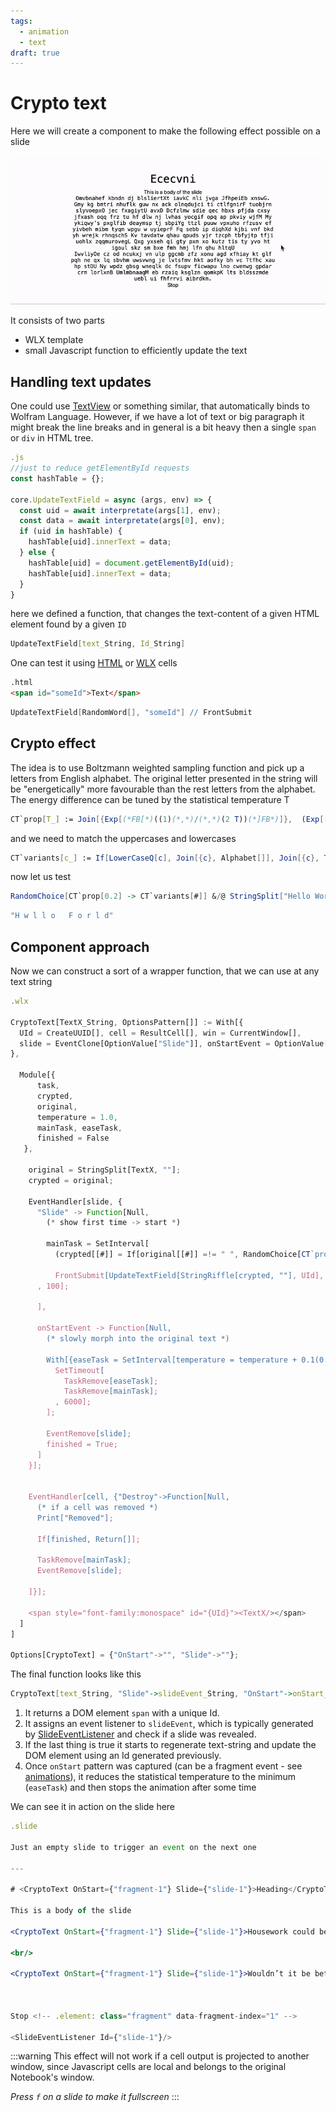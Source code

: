 ```yaml
---
tags:
  - animation
  - text
draft: true
---
```


# Crypto text

Here we will create a component to make the following effect possible on a slide

![](./../../../Cryptic%20video%20to%20gif.gif)

It consists of two parts
- WLX template
- small Javascript function to efficiently update the text

## Handling text updates
One could use [TextView](frontend/Reference/GUI/TextView.md) or something similar, that automatically binds to Wolfram Language. However, if we have a lot of text or big paragraph it might break the line breaks and in general is a bit heavy then a single `span` or `div` in HTML tree.

```js title="cell 1"
.js
//just to reduce getElementById requests
const hashTable = {};

core.UpdateTextField = async (args, env) => {
  const uid = await interpretate(args[1], env);
  const data = await interpretate(args[0], env);
  if (uid in hashTable) {
    hashTable[uid].innerText = data;
  } else {
    hashTable[uid] = document.getElementById(uid);
    hashTable[uid].innerText = data;
  }
}
```

here we defined a function, that changes the text-content of a given HTML element found by a given `ID`

```mathematica
UpdateTextField[text_String, Id_String]
```

One can test it using [HTML](frontend/Cell%20types/HTML.md) or [WLX](frontend/Cell%20types/WLX.md) cells

```html title="cell 1"
.html
<span id="someId">Text</span>
```

```mathematica title="cell 2"
UpdateTextField[RandomWord[], "someId"] // FrontSubmit
```

## Crypto effect
The idea is to use Boltzmann weighted sampling function and pick up a letters from English alphabet. The original letter presented in the string will be "energetically" more favourable than the rest letters from the alphabet. The energy difference can be tuned by the statistical temperature T

```mathematica title="cell 2"
CT`prop[T_] := Join[{Exp[(*FB[*)((1)(*,*)/(*,*)(2 T))(*]FB*)]},  (Exp[(*FB[*)((-1)(*,*)/(*,*)(2 T))(*]FB*)])&/@Range[26]]
```

and we need to match the uppercases and lowercases

```mathematica title="cell 3"
CT`variants[c_] := If[LowerCaseQ[c], Join[{c}, Alphabet[]], Join[{c}, ToUpperCase/@Alphabet[]]]
```

now let us test

```mathematica 
RandomChoice[CT`prop[0.2] -> CT`variants[#]] &/@ StringSplit["Hello World", ""] // StringRiffle
```

```mathematica
"H w l l o   F o r l d"
```


## Component approach
Now we can construct a sort of a wrapper function, that we can use at any text string 

```jsx title="cell 4"
.wlx

CryptoText[TextX_String, OptionsPattern[]] := With[{
  UId = CreateUUID[], cell = ResultCell[], win = CurrentWindow[], 
  slide = EventClone[OptionValue["Slide"]], onStartEvent = OptionValue["OnStart"]
},

  Module[{
	  task, 
	  crypted, 
	  original, 
	  temperature = 1.0, 
	  mainTask, easeTask, 
	  finished = False
   },
   
    original = StringSplit[TextX, ""];
    crypted = original;

    EventHandler[slide, {
      "Slide" -> Function[Null,
        (* show first time -> start *)
        
        mainTask = SetInterval[
          (crypted[[#]] = If[original[[#]] =!= " ", RandomChoice[CT`prop[temperature] -> CT`variants[original[[#]]]], original[[#]]]) &/@ RandomSample[Range[Length[original]]];
          
          FrontSubmit[UpdateTextField[StringRiffle[crypted, ""], UId], "Window"->win];
      , 100];
      
      ],

      onStartEvent -> Function[Null,
        (* slowly morph into the original text *)
        
        With[{easeTask = SetInterval[temperature = temperature + 0.1(0.05 - temperature), 200]},
          SetTimeout[
            TaskRemove[easeTask];
            TaskRemove[mainTask];
          , 6000];
        ];

        EventRemove[slide];
        finished = True;
      ]
    }];
    

    EventHandler[cell, {"Destroy"->Function[Null, 
      (* if a cell was removed *)
      Print["Removed"];

      If[finished, Return[]];

      TaskRemove[mainTask];
      EventRemove[slide];
      
    ]}];

    <span style="font-family:monospace" id="{UId}"><TextX/></span>
  ]
]

Options[CryptoText] = {"OnStart"->"", "Slide"->""};
```

The final function looks like this

```mathematica
CryptoText[text_String, "Slide"->slideEvent_String, "OnStart"->onStart_String] _String
```

1. It returns a DOM element `span` with a unique Id.
2. It assigns an event listener to `slideEvent`, which is typically generated by [SlideEventListener](frontend/Reference/Slides/SlideEventListener.md) and check if a slide was revealed.
3. If the last thing is true it starts to regenerate text-string and update the DOM element using an Id generated previously.
4. Once `onStart` pattern was captured (can be a fragment event - see [animations](frontend/Advanced/Slides/animations.md)), it reduces the statistical temperature to the minimum (`easeTask`) and then stops the animation after some time

We can see it in action on the slide here

```jsx title="cell 5"
.slide

Just an empty slide to trigger an event on the next one

---

# <CryptoText OnStart={"fragment-1"} Slide={"slide-1"}>Heading</CryptoText>

This is a body of the slide

<CryptoText OnStart={"fragment-1"} Slide={"slide-1"}>Housework could be everyone’s work, not just “women’s work”. Why do women enable men to act oblivious to cleaning, grocery shopping, pet feeding, etc? Somehow when men live alone they figure out how to do all of those things all on their own. My friend’s husband claimed he didn’t know that sheets should be washed more than once a season. He said he didn’t know one had to clean toilets. He assumed that since you flush toilets they clean themselves. She tried to get him to help but he did an awful job so she let him off the hook.</CryptoText>

<br/>

<CryptoText OnStart={"fragment-1"} Slide={"slide-1"}>Wouldn’t it be better if she spent the time and energy to get him to do it right instead of letting him claim he is “just bad at it”. My sons were raised to clean toilets and change their own sheets. Hopefully, in their future homes, the housework will be equally divided.</CryptoText>



Stop <!-- .element: class="fragment" data-fragment-index="1" -->

<SlideEventListener Id={"slide-1"}/>

```

:::warning
This effect will not work if a cell output is projected to another window, since Javascript cells are local and belongs to the original Notebook's window.

*Press `f` on a slide to make it fullscreen*
:::